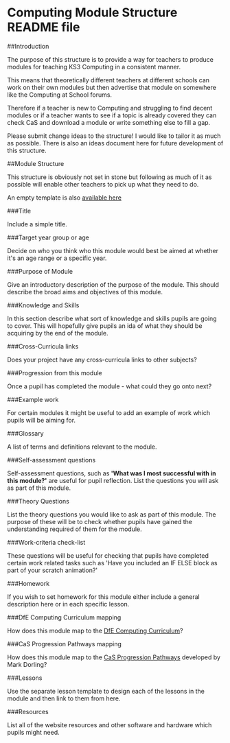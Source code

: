 # Computing Module Structure README file

##Introduction

The purpose of this structure is to provide a way for teachers to produce modules for teaching KS3 Computing in a consistent manner.

This means that theoretically different teachers at different schools can work on their own modules but then advertise that module on somewhere like the Computing at School forums.

Therefore if a teacher is new to Computing and struggling to find decent modules or if a teacher wants to see if a topic is already covered they can check CaS and download a module or write something else to fill a gap.

Please submit change ideas to the structure!  I would like to tailor it as much as possible.  There is also an ideas document here for future development of this structure.

##Module Structure

This structure is obviously not set in stone but following as much of it as possible will enable other teachers to pick up what they need to do.

An empty template is also [available here](https://github.com/sharland/ComputingModule/blob/master/module_template.md)

###Title

Include a simple title.

###Target year group or age

Decide on who you think who this module would best be aimed at whether it's an age range or a specific year.

###Purpose of Module

Give an introductory description of the purpose of the module.  This should describe the broad aims and objectives of this module.

###Knowledge and Skills

In this section describe what sort of knowledge and skills pupils are going to cover.  This will hopefully give pupils an ida of what they should be acquiring by the end of the module.

###Cross-Curricula links

Does your project have any cross-curricula links to other subjects?

###Progression from this module

Once a pupil has completed the module - what could they go onto next?

###Example work

For certain modules it might be useful to add an example of work which pupils will be aiming for.

###Glossary

A list of terms and definitions relevant to the module.

###Self-assessment questions

Self-assessment questions, such as **'What was I most successful with in this module?'** are useful for pupil reflection.  List the questions you will ask as part of this module.

###Theory Questions

List the theory questions you would like to ask as part of this module.  The purpose of these will be to check whether pupils have gained the understanding required of them for the module.

###Work-criteria check-list

These questions will be useful for checking that pupils have completed certain work related tasks such as 'Have you included an IF ELSE block as part of your scratch animation?'

###Homework

If you wish to set homework for this module either include a general description here or in each specific lesson.

###DfE Computing Curriculum mapping

How does this module map to the [DfE Computing Curriculum](https://www.gov.uk/government/publications/national-curriculum-in-england-computing-programmes-of-study)?

###CaS Progression Pathways mapping

How does this module map to the [CaS Progression Pathways](http://community.computingatschool.org.uk/resources/1692) developed by Mark Dorling?

###Lessons

Use the separate lesson template to design each of the lessons in the module and then link to them from here.

###Resources

List all of the website resources and other software and hardware which pupils might need.

